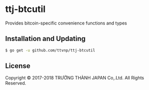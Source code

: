# ttj-btcutil

Provides bitcoin-specific convenience functions and types

## Installation and Updating

```bash
$ go get -u github.com/ttvnp/ttj-btcutil
```

## License

Copyright © 2017-2018 TRƯỜNG THÀNH JAPAN Co,.Ltd. All Rights Reserved.